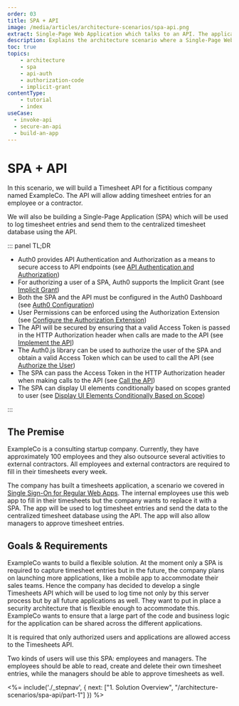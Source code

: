```yaml
---
order: 03
title: SPA + API
image: /media/articles/architecture-scenarios/spa-api.png
extract: Single-Page Web Application which talks to an API. The application will use OpenID Connect with the Implicit Grant Flow to authenticate users with Auth0.
description: Explains the architecture scenario where a Single-Page Web Application (SPA) talks to an API using OpenID Connect, and the OAuth 2.0 Implicit Grant Flow, to authenticate users with Auth0.
toc: true
topics:
    - architecture
    - spa
    - api-auth
    - authorization-code
    - implicit-grant
contentType:
    - tutorial
    - index
useCase:
  - invoke-api
  - secure-an-api
  - build-an-app
---
```


# SPA + API

In this scenario, we will build a Timesheet API for a fictitious company named ExampleCo. The API will allow adding timesheet entries for an employee or a contractor.

We will also be building a Single-Page Application (SPA) which will be used to log timesheet entries and send them to the centralized timesheet database using the API.

::: panel TL;DR
* Auth0 provides API Authentication and Authorization as a means to secure access to API endpoints (see [API Authentication and Authorization](/architecture-scenarios/spa-api/part-1#api-authentication-and-authorization))
* For authorizing a user of a SPA, Auth0 supports the Implicit Grant (see [Implicit Grant](/architecture-scenarios/spa-api/part-1#implicit-grant))
* Both the SPA and the API must be configured in the Auth0 Dashboard (see [Auth0 Configuration](/architecture-scenarios/spa-api/part-2#auth0-configuration))
* User Permissions can be enforced using the Authorization Extension (see [Configure the Authorization Extension](/architecture-scenarios/spa-api/part-2#configure-the-authorization-extension))
* The API will be secured by ensuring that a valid Access Token is passed in the HTTP Authorization header when calls are made to the API (see [Implement the API](/architecture-scenarios/spa-api/part-3#implement-the-api))
* The Auth0.js library can be used to authorize the user of the SPA and obtain a valid Access Token which can be used to call the API (see [Authorize the User](/architecture-scenarios/spa-api/part-3#authorize-the-user))
* The SPA can pass the Access Token in the HTTP Authorization header when making calls to the API (see [Call the API](/architecture-scenarios/spa-api/part-3#call-the-api))
* The SPA can display UI elements conditionally based on scopes granted to user (see [Display UI Elements Conditionally Based on Scope](/architecture-scenarios/spa-api/part-3#display-ui-elements-conditionally-based-on-scope))

:::

## The Premise

ExampleCo is a consulting startup company. Currently, they have approximately 100 employees and they also outsource several activities to external contractors. All employees and external contractors are required to fill in their timesheets every week.

The company has built a timesheets application, a scenario we covered in [Single Sign-On for Regular Web Apps](/architecture-scenarios/web-app-sso). The internal employees use this web app to fill in their timesheets but the company wants to replace it with a SPA. The app will be used to log timesheet entries and send the data to the centralized timesheet database using the API. The app will also allow managers to approve timesheet entries.

## Goals & Requirements

ExampleCo wants to build a flexible solution. At the moment only a SPA is required to capture timesheet entries but in the future, the company plans on launching more applications, like a mobile app to accommodate their sales teams. Hence the company has decided to develop a single Timesheets API which will be used to log time not only by this server process but by all future applications as well. They want to put in place a security architecture that is flexible enough to accommodate this. ExampleCo wants to ensure that a large part of the code and business logic for the application can be shared across the different applications.

It is required that only authorized users and applications are allowed access to the Timesheets API.

Two kinds of users will use this SPA: employees and managers. The employees should be able to read, create and delete their own timesheet entries, while the managers should be able to approve timesheets as well.

<%= include('./_stepnav', {
 next: ["1. Solution Overview", "/architecture-scenarios/spa-api/part-1"]
}) %>

